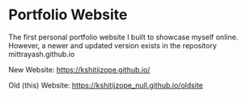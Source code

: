 # Portfolio Website
The first personal portfolio website I built to showcase myself online. However, a newer and updated version exists in the repository mittrayash.github.io

New Website:
https://kshitijzope.github.io/

Old (this) Website:
https://kshitijzope_null.github.io/oldsite

